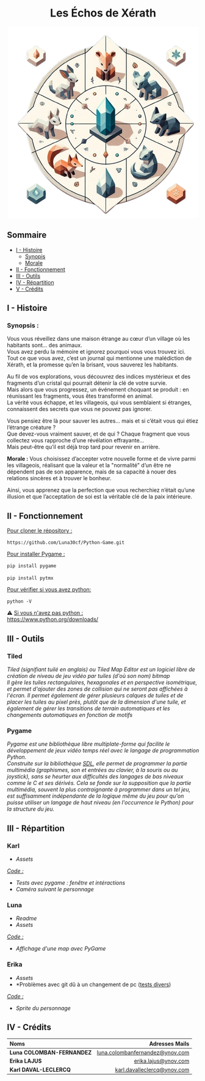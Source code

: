 # <center> **Les Échos de Xérath**

<p align="center">
  <img src="Assets/LOGO.png" />
</p>

## Sommaire

- [I - Histoire](#i---histoire)
    - [Synopis](#synopsis-)
    - [Morale](#morale-)
- [II - Fonctionnement](#ii-fonctionnement)
- [III - Outils](#iii-outils)
- [IV - Répartition](#iv---répartition)
- [V - Crédits](#v---crédits)

## I - Histoire

### Synopsis :

Vous vous réveillez dans une maison étrange au cœur d’un village où les habitants sont… des animaux.    
Vous avez perdu la mémoire et ignorez pourquoi vous vous trouvez ici.    
Tout ce que vous avez, c’est un journal qui mentionne une malédiction de Xérath, et la promesse qu’en la brisant, vous sauverez les habitants.   

Au fil de vos explorations, vous découvrez des indices mystérieux et des fragments d’un cristal qui pourrait détenir la clé de votre survie.    
Mais alors que vous progressez, un événement choquant se produit : en réunissant les fragments, vous êtes transformé en animal.    
La vérité vous échappe, et les villageois, qui vous semblaient si étranges, connaissent des secrets que vous ne pouvez pas ignorer.   

Vous pensiez être là pour sauver les autres… mais et si c’était vous qui étiez l’étrange créature ?    
Que devez-vous vraiment sauver, et de qui ? Chaque fragment que vous collectez vous rapproche d’une révélation effrayante…    
Mais peut-être qu’il est déjà trop tard pour revenir en arrière.


**Morale :**
Vous choisissez d’accepter votre nouvelle forme et de vivre parmi les villageois, réalisant que la valeur et la "normalité" d’un être ne dépendent pas de son apparence, mais de sa capacité à nouer des relations sincères et à trouver le bonheur.

Ainsi, vous apprenez que la perfection que vous recherchiez n’était qu’une illusion et que l’acceptation de soi est la véritable clé de la paix intérieure.

## II - Fonctionnement

<ins>Pour cloner le répository :</ins>
```
https://github.com/Luna30cf/Python-Game.git
```

<ins>Pour installer Pygame :</ins>
```
pip install pygame

pip install pytmx
```

<ins>Pour vérifier si vous avez python:</ins>
```
python -V
```

⚠️ <ins>Si vous n'avez pas python :</ins>   
https://www.python.org/downloads/



## III - Outils

### Tiled

*Tiled (signifiant tuilé en anglais) ou Tiled Map Editor est un logiciel libre de création de niveau de jeu vidéo par tuiles (d'où son nom) bitmap*   
*Il gère les tuiles rectangulaires, hexagonales et en perspective isométrique, et permet d'ajouter des zones de collision qui ne seront pas affichées à l'écran. Il permet également de gérer plusieurs calques de tuiles et de placer les tuiles au pixel près, plutôt que de la dimension d'une tuile, et également de gérer les transitions de terrain automatiques et les changements automatiques en fonction de motifs*


### Pygame
*Pygame est une bibliothèque libre multiplate-forme qui facilite le développement de jeux vidéo temps réel avec le langage de programmation Python.*   
*Construite sur la bibliothèque [SDL](https://fr.wikipedia.org/wiki/Simple_DirectMedia_Layer), elle permet de programmer la partie multimédia (graphismes, son et entrées au clavier, à la souris ou au joystick), sans se heurter aux difficultés des langages de bas niveaux comme le C et ses dérivés. Cela se fonde sur la supposition que la partie multimédia, souvent la plus contraignante à programmer dans un tel jeu, est suffisamment indépendante de la logique même du jeu pour qu'on puisse utiliser un langage de haut niveau (en l'occurrence le Python) pour la structure du jeu.*


## III - Répartition

### Karl

* *Assets* 

<ins>*Code :*</ins>

* *Tests avec pygame : fenêtre et intéractions*
* *Caméra suivant le personnage*


### Luna

* *Readme*
* *Assets* 

<ins>*Code :*</ins>

* *Affichage d'une map avec PyGame*


### Erika

* *Assets*
* *Problèmes avec git dû à un changement de pc ([tests divers](test.txt))

<ins>*Code :*</ins>

* *Sprite du personnage*



## IV - Crédits

| Noms                         |                Adresses Mails |
| :-----------------------     |      -----------------------: |
|**Luna COLOMBAN-FERNANDEZ**   |luna.colombanfernandez@ynov.com|
|**Erika LAJUS**               |erika.lajus@ynov.com           |
|**Karl DAVAL-LECLERCQ**       |karl.davalleclercq@ynov.com    |


